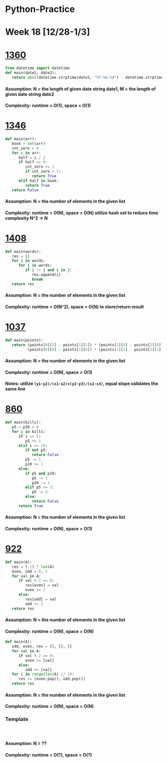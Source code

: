 # Python-Practice

# Week 18 [12/28-1/3]

# [1360](https://leetcode.com/problems/number-of-days-between-two-dates/)
```python
from datetime import datetime
def main(date1, date2):
   return abs((datetime.strptime(date1, "%Y-%m-%d") - datetime.strptime(date2, "%Y-%m-%d")).days)
```
#### Assumption: N = the length of given date string date1, M = the length of given date string date2
#### Complexity: runtime = O(1), space = O(1)

# [1346](https://leetcode.com/problems/check-if-n-and-its-double-exist/)
```python
def main(arr):
   book = set(arr)
   cnt_zero = 0
   for i in arr:
      half = i / 2
      if half == 0:
         cnt_zero += 1
         if cnt_zero > 1:
            return True
      elif half in book:
         return True
   return False
```
#### Assumption: N = the number of elements in the given list
#### Complexity: runtime = O(N), space = O(N) utilize hash set to reduce time complexity N^2 -> N

# [1408](https://leetcode.com/problems/string-matching-in-an-array/)
```python
def main(words):
   res = []
   for i in words:
      for j in words:
         if i != j and i in j:
            res.append(i)
            break
   return res
```
#### Assumption: N = the number of elements in the given list
#### Complexity: runtime = O(N^2), space = O(N) to store/return result

# [1037](https://leetcode.com/problems/valid-boomerang/)
```python
def main(points):
   return (points[0][1] - points[1][1]) * (points[1][0] - points[2][0]) != \
          (points[0][0] - points[1][0]) * (points[1][1] - points[2][1])
```
#### Assumption: N = the number of elements in the given list
#### Complexity: runtime = O(N), space = O(1)
#### Notes: utilize `(y1-y2)/(x1-x2)=(y2-y3)/(x2-x3)`, equal slope validates the same line

# [860](https://leetcode.com/problems/lemonade-change/)
```python
def main(bills):
   p5 = p10 = 0
   for i in bills:
      if i == 5:
         p5 += 1
      elif i == 10:
         if not p5:
            return False
         p5 -= 1
         p10 += 1
      else:
         if p5 and p10:
            p5 -= 1
            p10 -= 1
         elif p5 >= 3:
            p5 -= 3
         else:
            return False
      return True
```
#### Assumption: N = the number of elements in the given list
#### Complexity: runtime = O(N), space = O(1)

# [922](https://leetcode.com/problems/sort-array-by-parity-ii/)
```python
def main(A):
   res = [-1] * len(A)
   even, odd = 0, 1
   for val in A:
      if val % 2 == 0:
         res[even] = val
         even += 2
      else:
         res[odd] = val
         odd += 2
   return res
```
#### Assumption: N = the number of elements in the given list
#### Complexity: runtime = O(N), space = O(N)
```python
def main(A):
   odd, even, res = [], [], []
   for val in A:
      if val % 2 == 0:
         even += [val]
      else:
         odd += [val]
   for i in range(len(A) // 2):
      res += [even.pop(), odd.pop()]
   return res
```
#### Assumption: N = the number of elements in the given list
#### Complexity: runtime = O(N), space = O(N)

### Template
# []()
```python
```
#### Assumption: N = ??
#### Complexity: runtime = O(?), space = O(?)